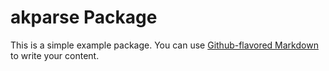 # akparse Package

This is a simple example package. You can use
[Github-flavored Markdown](https://guides.github.com/features/mastering-markdown/)
to write your content.

